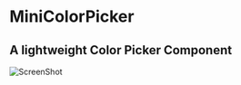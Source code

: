 # MiniColorPicker
## A lightweight Color Picker Component
![ScreenShot](https://raw.github.com/jjssman/MiniColorPicker/master/img/screenie.png)
